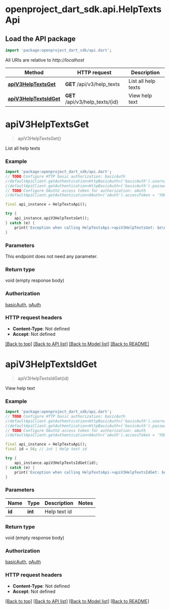 # openproject_dart_sdk.api.HelpTextsApi

## Load the API package
```dart
import 'package:openproject_dart_sdk/api.dart';
```

All URIs are relative to *http://localhost*

Method | HTTP request | Description
------------- | ------------- | -------------
[**apiV3HelpTextsGet**](HelpTextsApi.md#apiv3helptextsget) | **GET** /api/v3/help_texts | List all help texts
[**apiV3HelpTextsIdGet**](HelpTextsApi.md#apiv3helptextsidget) | **GET** /api/v3/help_texts/{id} | View help text


# **apiV3HelpTextsGet**
> apiV3HelpTextsGet()

List all help texts

### Example 
```dart
import 'package:openproject_dart_sdk/api.dart';
// TODO Configure HTTP basic authorization: basicAuth
//defaultApiClient.getAuthentication<HttpBasicAuth>('basicAuth').username = 'YOUR_USERNAME'
//defaultApiClient.getAuthentication<HttpBasicAuth>('basicAuth').password = 'YOUR_PASSWORD';
// TODO Configure OAuth2 access token for authorization: oAuth
//defaultApiClient.getAuthentication<OAuth>('oAuth').accessToken = 'YOUR_ACCESS_TOKEN';

final api_instance = HelpTextsApi();

try { 
    api_instance.apiV3HelpTextsGet();
} catch (e) {
    print('Exception when calling HelpTextsApi->apiV3HelpTextsGet: $e\n');
}
```

### Parameters
This endpoint does not need any parameter.

### Return type

void (empty response body)

### Authorization

[basicAuth](../README.md#basicAuth), [oAuth](../README.md#oAuth)

### HTTP request headers

 - **Content-Type**: Not defined
 - **Accept**: Not defined

[[Back to top]](#) [[Back to API list]](../README.md#documentation-for-api-endpoints) [[Back to Model list]](../README.md#documentation-for-models) [[Back to README]](../README.md)

# **apiV3HelpTextsIdGet**
> apiV3HelpTextsIdGet(id)

View help text

### Example 
```dart
import 'package:openproject_dart_sdk/api.dart';
// TODO Configure HTTP basic authorization: basicAuth
//defaultApiClient.getAuthentication<HttpBasicAuth>('basicAuth').username = 'YOUR_USERNAME'
//defaultApiClient.getAuthentication<HttpBasicAuth>('basicAuth').password = 'YOUR_PASSWORD';
// TODO Configure OAuth2 access token for authorization: oAuth
//defaultApiClient.getAuthentication<OAuth>('oAuth').accessToken = 'YOUR_ACCESS_TOKEN';

final api_instance = HelpTextsApi();
final id = 56; // int | Help text id

try { 
    api_instance.apiV3HelpTextsIdGet(id);
} catch (e) {
    print('Exception when calling HelpTextsApi->apiV3HelpTextsIdGet: $e\n');
}
```

### Parameters

Name | Type | Description  | Notes
------------- | ------------- | ------------- | -------------
 **id** | **int**| Help text id | 

### Return type

void (empty response body)

### Authorization

[basicAuth](../README.md#basicAuth), [oAuth](../README.md#oAuth)

### HTTP request headers

 - **Content-Type**: Not defined
 - **Accept**: Not defined

[[Back to top]](#) [[Back to API list]](../README.md#documentation-for-api-endpoints) [[Back to Model list]](../README.md#documentation-for-models) [[Back to README]](../README.md)

